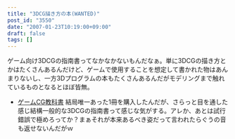 ```yaml
---
title: "3DCG描き方の本(WANTED)"
post_id: "3550"
date: "2007-01-23T10:19:00+09:00"
draft: false
tags: []
---
```



ゲーム向け3DCGの指南書ってなかなかないもんだなぁ。単に3DCGの描き方とかはたくさんあるんだけど、ゲームで使用することを想定して書かれた物はあんまりないし、一方3Dプログラムの本もたくさんあるんだがモデリングまで触れているものとなるとほぼ皆無。

  * [ゲームCG教科書](http://www.amazon.co.jp/%E3%82%B2%E3%83%BC%E3%83%A0CG%E6%95%99%E7%A7%91%E6%9B%B8-%E2%80%95%E3%82%AD%E3%83%A3%E3%83%A9%E3%82%AF%E3%82%BF%E3%83%BC%E3%83%BB%E8%83%8C%E6%99%AF%E7%B7%A8%E2%80%95-%E6%9D%89%E5%8E%9F-%E7%94%B1%E7%BE%8E%E5%AD%90/dp/4939007766/sr=8-1/qid=1169515055/ref=sr_1_1/249-5114787-5895507?ie=UTF8&s=books)
結局唯一あった1冊を購入したんだが、さらっと目を通した感じ結構一般的な3DCGの指南書って感じな気がする。アレか、あとは試行錯誤で極めろってか？まぁそれが本来あるべき姿だって言われたらぐうの音も返せないんだがｗ
